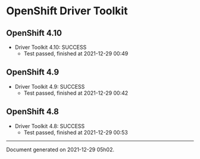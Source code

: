 
OpenShift Driver Toolkit
========================

OpenShift 4.10
--------------



* Driver Toolkit 4.10: SUCCESS
  - Test passed, finished at 2021-12-29 00:49

OpenShift 4.9
-------------



* Driver Toolkit 4.9: SUCCESS
  - Test passed, finished at 2021-12-29 00:42

OpenShift 4.8
-------------



* Driver Toolkit 4.8: SUCCESS
  - Test passed, finished at 2021-12-29 00:53

---
Document generated on 2021-12-29 05h02.
